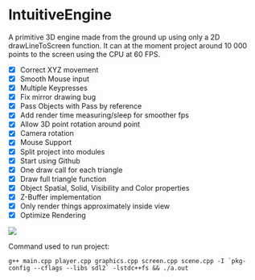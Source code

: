 # IntuitiveEngine
A primitive 3D engine made from the ground up using only a 2D drawLineToScreen function. It can at the moment project around 10 000 points to the screen using the CPU at 60 FPS.

- [x] Correct XYZ movement
- [x] Smooth Mouse input
- [x] Multiple Keypresses
- [x] Fix mirror drawing bug
- [x] Pass Objects with Pass by reference
- [x] Add render time measuring/sleep for smoother fps
- [x] Allow 3D point rotation around point
- [x] Camera rotation
- [x] Mouse Support
- [x] Split project into modules
- [x] Start using Github
- [x] One draw call for each triangle
- [x] Draw full triangle function
- [x] Object Spatial, Solid, Visibility and Color properties
- [x] Z-Buffer implementation
- [x] Only render things approximately inside view
- [x] Optimize Rendering

![](peek.gif)

Command used to run project:
```
g++ main.cpp player.cpp graphics.cpp screen.cpp scene.cpp -I `pkg-config --cflags --libs sdl2` -lstdc++fs && ./a.out
```
